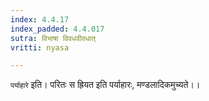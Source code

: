 ```yaml
---
index: 4.4.17
index_padded: 4.4.017
sutra: विभाषा विवधवीवधात्
vritti: nyasa

---
```

`पर्याहारे` इति। परितः स ह्रियत इति पर्याहारः, मण्डलादिकमुच्यते।।